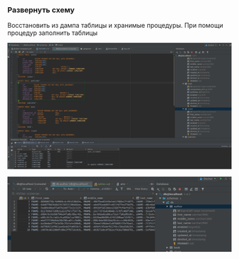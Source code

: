 ### Развернуть схему
Восстановить из дампа таблицы и хранимые процедуры.
При помощи процедур заполнить таблицы

![Structure](256b7942b910c8e30981ec9828934422.png)

![Data](d33afba6eef3819694989e006da72775.png)